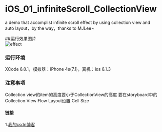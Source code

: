 # iOS_01_infiniteScroll_CollectionView
a demo that accomplist infinite scroll effect by using collection view and auto layout，by the way，thanks to MJLee~

##运行效果图片  
![effect](http://ww2.sinaimg.cn/large/ce98cd4cgw1eqlkj8wzvkg208v0dxb2h.gif "effect") 

### 运行环境
XCode 6.0.1，模拟器：iPhone 4s(7.1)，真机：ios 6.1.3

### 注意事项
Collection view的item的高度要小于CollectionView的高度 要在storyboard中的Collection View Flow Layout设置 Cell Size

#### 链接  
1.[我的csdn博客](http://blog.csdn.net/pre_eminent)<br />  